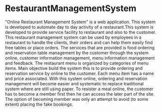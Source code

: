 # RestaurantManagementSystem
"Online Restaurant Management System" is a web application. This system is developed to automate day to day activity of a restaurant.This system is developed to provide
service facility to restaurant and also to the customer. This restaurant management system can be used by employees in a restaurant to handle the clients, their orders
and can help them easily find free tables or place orders. The services that are provided is food ordering and reservation table management by the customer through the
system online, customer information management, menu information management and feedback. The restaurant menu is organized by categories of menu items. Main objective 
build the system this is to provide ordering and reservation service by online to the customer. Each menu item has a name and price associated. With this system online,
ordering and reservation management will become easier and systematic to replace traditional system where are still using paper. To resister a meal online, the customer 
has to become a member first then he can access the later part of the site. The option of becoming member was only an attempt to avoid (to some extent) placing the fake 
bookings.
